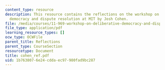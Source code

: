 ```yaml
---
content_type: resource
description: This resource contains the reflections on the workshop on deliberative
  democracy and dispute resolution at MIT by Josh Cohen.
file: /media/courses/11-969-workshop-on-deliberative-democracy-and-dispute-resolution-summer-2005/1b7638076e24cddaec97980fad9bc287_cohen_ref.pdf
file_type: application/pdf
learning_resource_types: []
ocw_type: OCWFile
parent_title: Reflections
parent_type: CourseSection
resourcetype: Document
title: cohen_ref.pdf
uid: 1b763807-6e24-cdda-ec97-980fad9bc287
---
```

